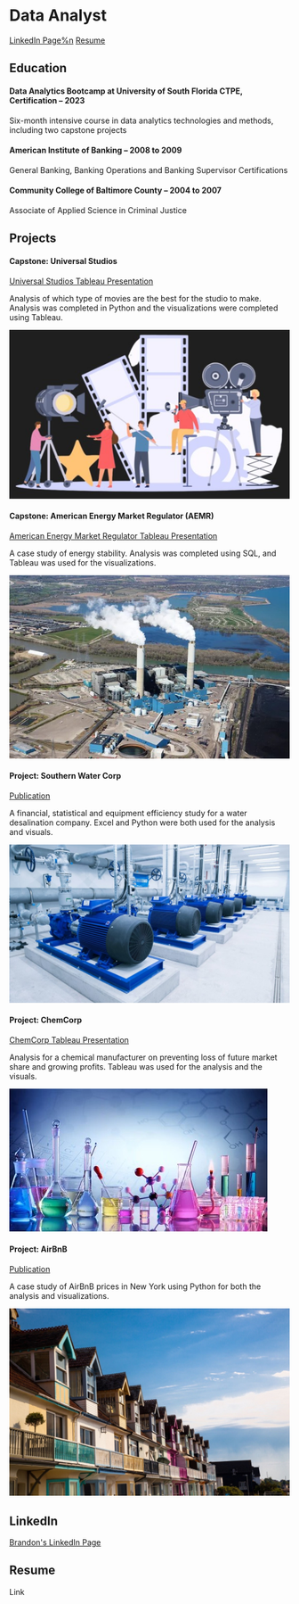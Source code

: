 # Data Analyst
[LinkedIn Page%n](https://www.linkedin.com/in/brandon-chisnell-9890a79b/)
[Resume](https://)

## Education
#### Data Analytics Bootcamp at University of South Florida CTPE, Certification – 2023
Six-month intensive course in data analytics technologies and methods, including two capstone projects

#### American Institute of Banking – 2008 to 2009
General Banking, Banking Operations and Banking Supervisor Certifications

#### Community College of Baltimore County – 2004 to 2007
Associate of Applied Science in Criminal Justice

## Projects
#### Capstone: Universal Studios
[Universal Studios Tableau Presentation](https://public.tableau.com/app/profile/brandon.chisnell/viz/CapstonePresentationMovies-BrandonChisnell/Story1)

Analysis of which type of movies are the best for the studio to make. Analysis was completed in Python and the visualizations were completed using Tableau. 

![Movies](/assets/images/movies1.jpeg)

#### Capstone: American Energy Market Regulator (AEMR)
[American Energy Market Regulator Tableau Presentation](https://public.tableau.com/app/profile/brandon.chisnell/viz/AEMRCaseStudyPresentationBrandonChisnell/AEMRExecutivePresentation)

A case study of energy stability. Analysis was completed using SQL, and Tableau was used for the visualizations.

![Energy Plant](/assets/images/energy2.jpeg)

#### Project: Southern Water Corp
[Publication](https://)

A financial, statistical and equipment efficiency study for a water desalination company. Excel and Python were both used for the analysis and visuals.

![Water Pumping Station](/assets/images/water1.jpeg)

#### Project: ChemCorp
[ChemCorp Tableau Presentation](https://public.tableau.com/app/profile/brandon.chisnell/viz/ChemCorpAnalysisExecutivePresentationBrandonChisnellV2_0/ExecutivePresentation)

Analysis for a chemical manufacturer on preventing loss of future market share and growing profits. Tableau was used for the analysis and the visuals.

![Chemicals](/assets/images/chem1.jpeg)

#### Project: AirBnB
[Publication](https://)

A case study of AirBnB prices in New York using Python for both the analysis and visualizations.

![AirBnB](/assets/images/airbnb1.jpeg)

## LinkedIn
[Brandon's LinkedIn Page](https://www.linkedin.com/in/brandon-chisnell-9890a79b/)

## Resume
Link


